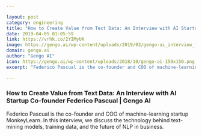 ```yaml
---

layout: post
category: engineering
title: "How to Create Value from Text Data: An Interview with AI Startup Co-founder Federico Pascual"
date: 2019-04-05 01:05:59
link: https://vrhk.co/2YIMyUK
image: https://gengo.ai/wp-content/uploads/2019/03/gengo-ai_interview_federico-pascual.jpg
domain: gengo.ai
author: "Gengo AI"
icon: https://gengo.ai/wp-content/uploads/2018/10/gengo-ai-150x150.png
excerpt: "Federico Pascual is the co-founder and COO of machine-learning startup MonkeyLearn. In this interview, we discuss the technology behind text-mining models, training data, and the future of NLP in business."

---
```


### How to Create Value from Text Data: An Interview with AI Startup Co-founder Federico Pascual | Gengo AI

Federico Pascual is the co-founder and COO of machine-learning startup MonkeyLearn. In this interview, we discuss the technology behind text-mining models, training data, and the future of NLP in business.